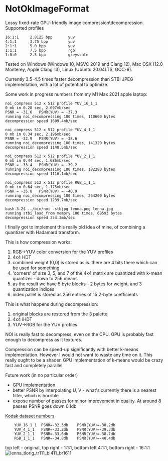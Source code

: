 # NotOkImageFormat
Lossy fixed-rate GPU-friendly image compression\decompression.
Supported profiles

    16:1:1     2.8125 bpp       yuv
    4:1:1      3.75 bpp         yuv
    2:1:1      5.0 bpp          yuv
    1:1:1      7.5 bpp          rgb
    1:0:0      2.5 bpp          greyscale

Tested on Windows (Windows 10, MSVC 2019 and Clang 12), Mac OSX (12.0 Monterey, Apple Clang 13),
Linux (Ubuntu 20.04LTS, GCC-9).

Currently 3.5-4.5 times faster decompression than STBI JPEG implementation, with a lot of potential to optimize.

Some work in progress numbers from my M1 Max 2021 apple laptop:

    noi_compress 512 x 512 profile YUV_16_1_1
    0 mb in 0.28 sec, 2.697mb/sec
    PSNR = -31.6   PSNR(YUV) = -37.3
    running noi_decompressing 100 times, 110600 bytes
    decompression speed 1609.4mb/sec

    noi_compress 512 x 512 profile YUV_4_1_1
    0 mb in 0.34 sec, 2.196mb/sec
    PSNR = -32.9   PSNR(YUV) = -38.6
    running noi_decompressing 100 times, 141320 bytes
    decompression speed 1148.5mb/sec

    noi_compress 512 x 512 profile YUV_2_1_1
    0 mb in 0.44 sec, 1.686mb/sec
    PSNR = -33.4   PSNR(YUV) = -39.2
    running noi_decompressing 100 times, 182280 bytes
    decompression speed 1116.1mb/sec

    noi_compress 512 x 512 profile RGB_1_1_1
    0 mb in 0.64 sec, 1.175mb/sec
    PSNR = -35.8   PSNR(YUV) = -40.9
    running noi_decompressing 100 times, 264200 bytes
    decompression speed 1239.7mb/sec

    bash-3.2$ ../bin/noi -stbjpg lenna.png lenna.jpg
    running stbi_load_from_memory 100 times, 68593 bytes
    decompression speed 354.3mb/sec

I finally got to implement this really old idea of mine, of combining a quantizer with Hadamard transform.

This is how compression works:

1. RGB->YUV color conversion for the YUV profiles
2. 4x4 HDT
3. combined weight (0,0) is stored as is. there are 4 bits there which can be used for something
4. 'corners' of size 3, 5, and 7 of the 4x4 matrix are quantized with k-mean quantizer - down to 256 means
5. as the result we have 5 byte blocks - 2 bytes for weight, and 3 quantization indices
6. index pallet is stored as 256 entries of 15 2-byte coefficients

This is what happens during decompression:

1. original blocks are restored from the 3 palette
2. 4x4 iHDT
3. YUV->RGB for the YUV profiles

NOI is really fast to decompress, even on the CPU. GPU is probably fast enough to decompress as it textures.

Compression can be speed-up significantly with better k-means implementation. However I would not want to waste any time on it. This really ought to be a shader. GPU implementation of k-means would be crazy fast and completely parallel.

Future work (in no particular order)

* GPU implementation
* better PSNR by interpolating U, V - what's currently there is a nearest filter, which is horrible
* expose number of passes for minor improvement in quality. At around 8 passes PSNR goes down 0.1db

[Kodak dataset numbers](https://docs.google.com/spreadsheets/d/e/2PACX-1vROIuXdb9BQB0Gem7Pn0q9Y4heimPg6y8xvhhnJ1Cgaqr1qaJ4LmQsBXUk4pBaG7HcME4SPS2JNNUb2/pubhtml?gid=1381620930&single=true)

        YUV_16_1_1  PSNR=-32.3db	PSNR(YUV)=-38.2db
        YUV_4_1_1   PSNR=-33.2db	PSNR(YUV)=-39.3db
        YUV_2_1_1   PSNR=-33.6db	PSNR(YUV)=-38.7db
        RGB_1_1_1   PSNR=-34.8db    PSNR(YUV)=-40.4db

top left - original, top right - 1:1:1, bottom left 4:1:1, bottom right - 16:1:1
![lenna_tlorig_tr111_bl411_br1611](https://user-images.githubusercontent.com/272689/144662522-33efda8d-6ede-45ae-960c-f0ee93a3fa2b.png)
